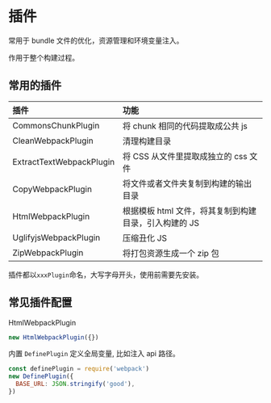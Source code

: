 # 插件

常用于 bundle 文件的优化，资源管理和环境变量注入。

作用于整个构建过程。

## 常用的插件

| 插件                     | 功能                                                  |
| :----------------------- | :---------------------------------------------------- |
| CommonsChunkPlugin       | 将 chunk 相同的代码提取成公共 js                      |
| CleanWebpackPlugin       | 清理构建目录                                          |
| ExtractTextWebpackPlugin | 将 CSS 从文件里提取成独立的 css 文件                  |
| CopyWebpackPlugin        | 将文件或者文件夹复制到构建的输出目录                  |
| HtmlWebpackPlugin        | 根据模板 html 文件，将其复制到构建目录，引入构建的 JS |
| UglifyjsWebpackPlugin    | 压缩丑化 JS                                           |
| ZipWebpackPlugin         | 将打包资源生成一个 zip 包                             |

插件都以`xxxPlugin`命名，大写字母开头，使用前需要先安装。

## 常见插件配置

HtmlWebpackPlugin

```js
new HtmlWebpackPlugin({})
```

内置 `DefinePlugin` 定义全局变量, 比如注入 api 路径。

```js
const definePlugin = require('webpack')
new DefinePlugin({
  BASE_URL: JSON.stringify('good'),
})
```
